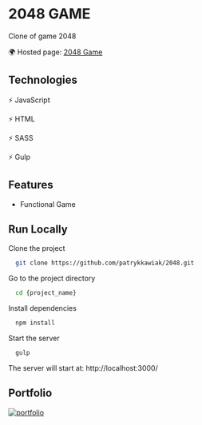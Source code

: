 
# 2048 GAME

Clone of game 2048

🌍 Hosted page: [2048 Game](patrykkawiak.github.io/2048/)



## Technologies

⚡️ JavaScript 

⚡️ HTML

⚡️ SASS

⚡️ Gulp


## Features

- Functional Game


## Run Locally

Clone the project

```bash
  git clone https://github.com/patrykkawiak/2048.git
```

Go to the project directory

```bash
  cd {project_name}
```

Install dependencies

```bash
  npm install
```

Start the server

```bash
  gulp
```

The server will start at: http://localhost:3000/
##  Portfolio
[![portfolio](https://img.shields.io/badge/my_portfolio-000?style=for-the-badge&logo=ko-fi&logoColor=white)](https://portfolio-patrykkawiak.vercel.app/)
